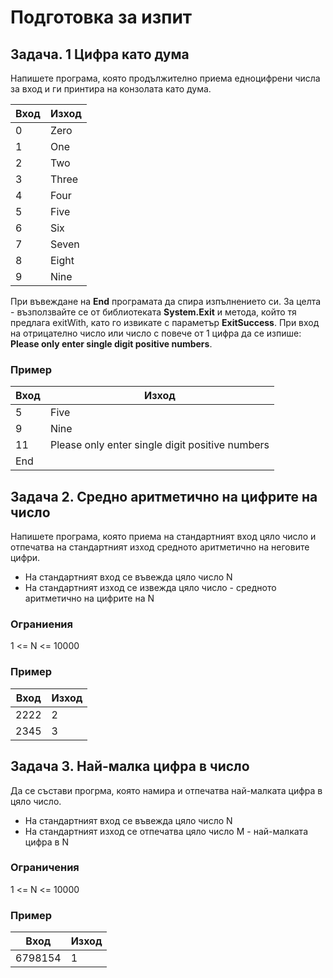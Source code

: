 # Подготовка за изпит
## Задaчa. 1 Цифра като дума
Напишете програма, която продължително приема едноцифрени числа за вход и ги принтира на конзолата като дума. 

| Вход | Изход |
| ---- | ----- |
| 0    | Zero  |
| 1    | One   |
| 2    | Two   |
| 3    | Three |
| 4    | Four  |
| 5    | Five  |
| 6    | Six   |
| 7    | Seven |
| 8    | Eight |
| 9    | Nine  |

При въвеждане на **End** програмата да спира изпълнението си. За целта -  възползвайте се от библиотеката **System.Exit** и метода, който тя предлага exitWith, като го извикате с параметър **ExitSuccess**. При вход на отрицателно число или число с повече от 1 цифра да се изпише: **Please only enter single digit positive numbers**. 

### Пример
| Вход | Изход                                           |
| ---- | ----------------------------------------------- |
| 5    | Five                                            |
| 9    | Nine                                            |
| 11   | Please only enter single digit positive numbers |
| End  |                                                 |

## Задача 2. Средно аритметично на цифрите на число
Напишете програма, която приема на стандартният вход цяло число и отпечатва на стандартният изход средното аритметично на неговите цифри.
- На стандартният вход се въвежда цяло число N
- На стандартният изход се извежда цяло число - средното аритметично на цифрите на N

### Ограниения
1 <= N <= 10000

### Пример
| Вход | Изход |
| ---- | ----- |
| 2222 | 2     |
| 2345 | 3     | 

## Задача 3. Най-малка цифра в число
Да се състави прогрма, която намира и отпечатва най-малката цифра в цяло число.
- На стандартният вход се въвежда цяло число N
- На стандартният изход се отпечатва цяло число M - най-малката цифра в N

### Ограничения
1 <= N <= 10000

### Пример
| Вход    | Изход |
| ------- | ----- |
| 6798154 | 1     |
